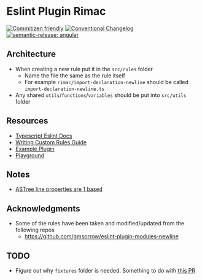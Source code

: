 # Eslint Plugin Rimac

[![Commitizen friendly](https://img.shields.io/badge/commitizen-friendly-brightgreen.svg)](http://commitizen.github.io/cz-cli/)
[![Conventional Changelog](https://img.shields.io/badge/changelog-conventional-brightgreen.svg)](http://conventional-changelog.github.io)
[![semantic-release: angular](https://img.shields.io/badge/semantic--release-conventionalcommits-e10079?logo=semantic-release)](https://github.com/semantic-release/semantic-release)

## Architecture

-   When creating a new rule put it in the `src/rules` folder
    -   Name the file the same as the rule itself
    -   For example `rimac/import-declaration-newline` should be called `import-declaration-newline.ts`
-   Any shared `utils`/`functions`/`variables` should be put into `src/utils` folder

## Resources

-   [Typescript Eslint Docs](https://typescript-eslint.io/docs/development/custom-rules/)
-   [Writing Custom Rules Guide](https://www.darraghoriordan.com/2021/11/06/how-to-write-an-eslint-plugin-typescript/)
-   [Example Plugin](https://github.com/darraghoriordan/eslint-plugin-nestjs-typed)
-   [Playground](https://astexplorer.net/)

## Notes

-   [ASTree line properties are 1 based](https://gist.github.com/azu/8866b2cb9b7a933e01fe)

## Acknowledgments

-   Some of the rules have been taken and modified/updated from the following repos
    -   <https://github.com/gmsorrow/eslint-plugin-modules-newline>

## TODO

-   Figure out why `fixtures` folder is needed. Something to do with [this PR](https://github.com/typescript-eslint/typescript-eslint/pull/760)
